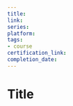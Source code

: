 ```yaml
---
title: 
link: 
series: 
platform: 
tags:
- course
certification_link: 
completion_date: 
---
```


# Title
